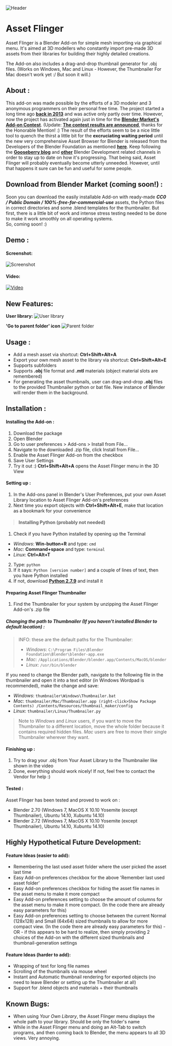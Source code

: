 ![Header](http://i.imgur.com/gp3BdlI.jpg)
# Asset Flinger
Asset Flinger is a Blender Add-on for simple mesh importing via graphical menu. 
It's aimed at 3D modellers who constantly import pre-made 3D assets from their libraries for building their highly detailed creations.

The Add-on also includes a drag-and-drop thumbnail generator for .obj files. 
(Works on Windows, Mac and Linux - However, the Thumbnailer For Mac doesn't work yet :/ But soon it will.) 

## About :
This add-on was made possible by the efforts of a 3D modeler and 3 anonymous programmers on their personal free time. The project started a long time ago **[back in 2013](http://blenderartists.org/forum/showthread.php?293731-OBJ-Asset-Library-Addon)** and was active only partly over time. However, now the project has activated again just in time for the **[Blender Market's Add-on Contest](http://cgcookiemarkets.com/blender/contest-blender-add-on/)**. (Update: **[The contest results are announced](http://community.cgcookie.com/t/blender-add-on-contest-winners-announced/392)**, thanks for the Honorable Mention! :) The result of the efforts seem to be a nice little tool to quench the thirst a little bit for the **excruciating waiting period** until the new very comprehensive Asset Browser for Blender is released from the Developers of the Blender Foundation as mentioned **[here](http://www.blender.org/press/18-anticipated-blender-development-projects-of-2015/)**. Keep following the **[Gooseberry blog](http://gooseberry.blender.org)** and **[other](https://mont29.wordpress.com/2015/01/14/assets-filebrowser-preliminary-work-experimental-build-i/)** Blender Development related channels in order to stay up to date on how it's progressing. That being said, Asset Flinger will probably eventually become utterly unneeded. However, until that happens it sure can be fun and useful for some people.

## Download from Blender Market (coming soon!) :
Soon you can download the easily installable Add-on with ready-made ***CC0 / Public Domain / 100%-free-for-commercial-use*** assets, the Python files in correct directories and some .blend templates for the thumbnailer. But first, there is a little bit of work and intense stress testing needed to be done to make it work smoothly on all operating systems.  
So, coming soon! :)

## Demo :

#### Screenshot:
![Screenshot](http://i.imgur.com/sjnjRNl.jpg)
#### Video:
<a href="http://youtu.be/qYYoSTjIOTY" target="_blank">![Video](http://i.imgur.com/BwRkfsY.jpg)</a>

## New Features:
**User library:**
![User library](http://i.imgur.com/mNprfnZ.png)

**'Go to parent folder' icon**
![Parent folder](http://i.imgur.com/IqbiM0D.png)

## Usage :

* Add a mesh asset via shortcut: **Ctrl+Shift+Alt+A**
* Export your own mesh asset to the library via shortcut: **Ctrl+Shift+Alt+E**
* Supports subfolders
* Supports **.obj** file format and **.mtl** materials (object material slots are remembered)
* For generating the asset thumbnails, user can drag-and-drop **.obj** files to the provided Thumbnailer python or bat file. New instance of Blender will render them in the background.

## Installation :
#### Installing the Add-on :
1. Download the package
2. Open Blender
3. Go to user preferences > Add-ons > Install from File...
4. Navigate to the downloaded .zip file, click Install from File...
5. Enable the Asset Flinger Add-on from the checkbox
6. Save User Settings
7. Try it out :) **Ctrl+Shift+Alt+A** opens the Asset Flinger menu in the 3D View

#### Setting up :
1. In the Add-ons panel in Blender's User Preferences, put your own Asset Library location to Asset Flinger Add-on's preferences
2. Next time you export objects with **Ctrl+Shift+Alt+E**, make that location as a bookmark for your convenience

> #### Installing Python (probably not needed)
1. Check if you have Python installed by opening up the Terminal 
 * *Windows*: **Win-button+R** and type: `cmd`
 * *Mac*: **Command+space** and type: `terminal`
 * *Linux*: **Ctrl+Alt+T**
2. Type: `python`
3. If it says: `Python [version number]` and a couple of lines of text, then you have Python installed
4. If not, download **[Python 2.7.9](http://www.python.org)** and install it

#### Preparing Asset Flinger Thumbnailer
1. Find the Thumbnailer for your system by unzipping the Asset Flinger Add-on's .zip file

##### Changing the path to Thumbnailer (If you haven't installed Blender to default location) :
> INFO: these are the default paths for the Thumbnailer:
> * *Windows*: `C:\Program Files\Blender Foundation\Blender\blender-app.exe`
> * *Mac*: `/Applications/Blender/blender.app/Contents/MacOS/blender`
> * *Linux*: `/usr/bin/blender`
    
If you need to change the Blender path, navigate to the following file in the thumbnailer and open it into a text editor (in Windows Wordpad is recommended), make the change and save:
 * *Windows*: `thumbnailer\Windows\Thumbnailer.bat`
 * *Mac*: `thumbnailer/Mac/Thumbnailer.app (right-click>Show Package Contents) /Contents/Resources/thumbnail_maker/config`
 * *Linux*: `thumbnailer/Linux/Thumbnailer.py`

> Note to *Windows* and *Linux* users, if you want to move the Thumbnailer to a different location, move the whole folder because it contains required hidden files. *Mac* users are free to move their single Thumbnailer wherever they want.

#### Finishing up :
1. Try to drag your .obj from Your Asset Library to the Thumbnailer like shown in the video
2. Done, everything should work nicely! If not, feel free to contact the Vendor for help :)

#### Tested :
Asset Flinger has been tested and proved to work on :
* Blender 2.70 (Windows 7, MacOS X 10.10 Yosemite (except Thumbnailer), Ubuntu 14.10, Xubuntu 14.10)
* Blender 2.72 (Windows 7, MacOS X 10.10 Yosemite (except Thumbnailer), Ubuntu 14.10, Xubuntu 14.10) 

## Highly Hypothetical Future Development:

#### Feature Ideas (easier to add):
* Remembering the last used asset folder where the user picked the asset last time
* Easy Add-on preferences checkbox for the above 'Remember last used asset folder'
* Easy Add-on preferences checkbox for hiding the asset file names in the asset menu to make it more compact
* Easy Add-on preferences setting to choose the amount of columns for the asset menu to make it more compact. (In the code there are already easy parameters for this)
* Easy Add-on preferences setting to choose between the current Normal (128x128) and Small (64x64) sized thumbnails to allow for more compact view. (In the code there are already easy parameters for this) - OR - if this appears to be hard to realize, then simply providing 2 choices of the Add-on with the different sized thumbnails and thumbnail-generation settings

#### Feature Ideas (harder to add):
* Wrapping of text for long file names
* Scrolling of the thumbnails via mouse wheel
* Instant and Automatic thumbnail rendering for exported objects (no need to leave Blender or setting up the Thumbnailer at all)
* Support for .blend objects and materials + their thumbnails

## Known Bugs:
* When using *Your Own Library*, the Asset Flinger menu displays the whole path to your library. Should be only the folder's name
* While in the Asset Flinger menu and doing an Alt-Tab to switch programs, and then coming back to Blender, the menu appears to all 3D views. Very annoying.
